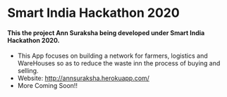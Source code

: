 # Smart India Hackathon 2020
#### This the project Ann Suraksha being developed under Smart India Hackathon 2020.
* This App focuses on building a network for farmers, logistics and WareHouses so as to reduce the waste inn the process of buying and selling.
* Website: http://annsuraksha.herokuapp.com/
* More Coming Soon!!
